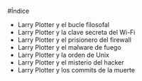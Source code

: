 #Índice

* Larry Plotter y el bucle filosofal
* Larry Plotter y la clave secreta del Wi-Fi
* Larry Plotter y el prisionero del firewall
* Larry Plotter y el malware de fuego
* Larry Plotter y la orden de Unix
* Larry Plotter y el misterio del hacker
* Larry Plotter y los commits de la muerte
